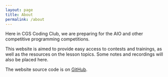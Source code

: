 ```yaml
---
layout: page
title: About
permalink: /about
---
```


Here in CGS Coding Club, we are preparing for the AIO and other competitive programming competitions.

This website is aimed to provide easy access to contests and trainings, as well as the resources on the lesson topics. Some notes and recordings will also be placed here.

The website source code is on [GitHub](https://github.com/cgs-coding-club/cgs-coding-club.github.io).